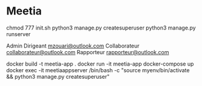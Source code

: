 # Meetia

chmod 777 init.sh
python3 manage.py createsuperuser
python3 manage.py runserver

Admin Dirigeant
mzouari@outlook.com
Collaborateur
collaborateur@outlook.com
Rapporteur
rapporteur@outlook.com

docker build -t meetia-app .
docker run -it meetia-app
docker-compose up
docker exec -it meetiaappserver /bin/bash -c "source myenv/bin/activate && python3 manage.py createsuperuser"